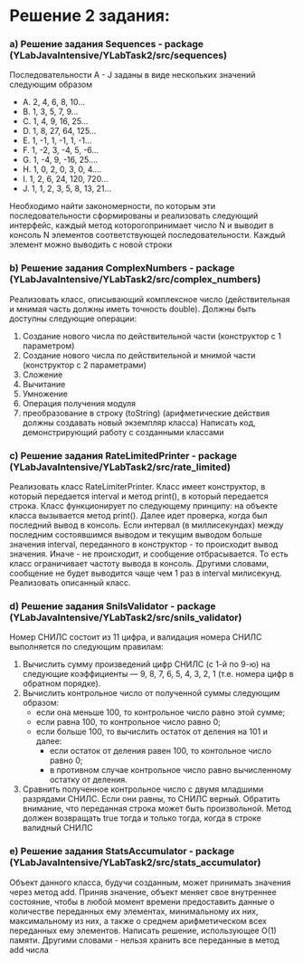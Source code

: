 # Решение 2 задания:
### a) Решение задания Sequences - package (YLabJavaIntensive/YLabTask2/src/sequences)
Последовательности A - J заданы в виде нескольких значений следующим образом 
- A. 2,  4,  6,   8,  10... 
- B. 1,  3,  5,   7,   9... 
- C. 1,  4,  9,  16,  25... 
- D. 1,  8, 27,  64, 125... 
- E. 1, -1,  1,  -1,   1,  -1... 
- F. 1, -2,  3,  -4,   5,  -6... 
- G. 1, -4,  9, -16,  25.... 
- H. 1,  0,  2,   0,   3,   0,  4.... 
- I. 1,  2,  6,  24, 120, 720... 
- J. 1,  1,  2,   3,   5,   8, 13, 21… 

Необходимо найти закономерности, по которым эти последовательности сформированы 
и реализовать следующий интерфейс, каждый метод которогопринимает число N и выводит
в консоль N элементов соответствующей последовательности. Каждый элемент можно выводить с новой строки

### b) Решение задания ComplexNumbers - package (YLabJavaIntensive/YLabTask2/src/complex_numbers)
Реализовать класс, описывающий комплексное число (действительная и мнимая часть должны иметь точность double). 
Должны быть доступны следующие операции: 
1. Cоздание нового числа по действительной части (конструктор с 1 параметром) 
2. Создание нового числа по действительной и мнимой части (конструктор с 2 параметрами) 
3. Сложение 
4. Вычитание 
5. Умножение 
6. Операция получения модуля 
7. преобразование в строку (toString) (арифметические действия должны создавать новый экземпляр класса)
Написать код, демонстрирующий работу с созданными классами

### c) Решение задания RateLimitedPrinter - package (YLabJavaIntensive/YLabTask2/src/rate_limited)
Реализовать класс RateLimiterPrinter. Класс имеет конструктор, в который передается interval и метод print(), в который передается строка. 
Класс функционирует по следующему принципу: на объекте класса вызывается метод print(). Далее идет проверка, когда был последний вывод в консоль. 
Если интервал (в миллисекундах) между последним состоявшимся выводом и текущим выводом больше значения interval, 
переданного в конструктор - то происходит вывод значения. Иначе - не происходит, и сообщение отбрасывается. 
То есть класс ограничивает частоту вывода в консоль. Другими словами, сообщение не будет выводится чаще чем 1 раз в interval милисекунд. Реализовать описанный класс.

### d) Решение задания SnilsValidator - package (YLabJavaIntensive/YLabTask2/src/snils_validator)
Номер СНИЛС состоит из 11 цифра, и валидация номера СНИЛС выполняется по следующим правилам:

1) Вычислить сумму произведений цифр СНИЛС (с 1-й по 9-ю) на следующие коэффициенты — 9, 8, 7, 6, 5, 4, 3, 2, 1 (т.е. номера цифр в обратном порядке).
2) Вычислить контрольное число от полученной суммы следующим образом:
    - если она меньше 100, то контрольное число равно этой сумме;
    - если равна 100, то контрольное число равно 0;
    - если больше 100, то вычислить остаток от деления на 101 и далее:
        - если остаток от деления равен 100, то контольное число равно 0;
        - в противном случае контрольное число равно вычисленному остатку от деления.
3) Сравнить полученное контрольное число с двумя младшими разрядами СНИЛС. Если они равны, то СНИЛС верный.
Обратить внимание, что переданная строка может быть произвольной. Метод должен возвращать true тогда и только тогда, когда в строке валидный СНИЛС

### e) Решение задания StatsAccumulator - package (YLabJavaIntensive/YLabTask2/src/stats_accumulator)
Объект данного класса, будучи созданным, может принимать значения через метод add. Приняв значение, объект меняет свое внутреннее состояние, 
чтобы в любой момент времени предоставить данные о количестве переданных ему элементах, минимальному их них, максимальному из них, 
а также о среднем арифметическом всех переданных ему элементов. Написать решение, использующее O(1) памяти. 
Другими словами - нельзя хранить все переданные в метод add числа
